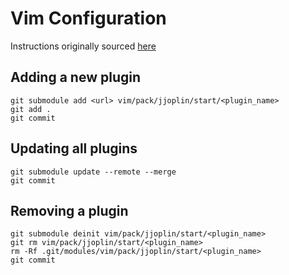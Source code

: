 # Vim Configuration

Instructions originally sourced [here](https://shapeshed.com/vim-packages/)

## Adding a new plugin
```
git submodule add <url> vim/pack/jjoplin/start/<plugin_name>
git add .
git commit
```

## Updating all plugins
```
git submodule update --remote --merge
git commit
```

## Removing a plugin
```
git submodule deinit vim/pack/jjoplin/start/<plugin_name>
git rm vim/pack/jjoplin/start/<plugin_name>
rm -Rf .git/modules/vim/pack/jjoplin/start/<plugin_name>
git commit
```
